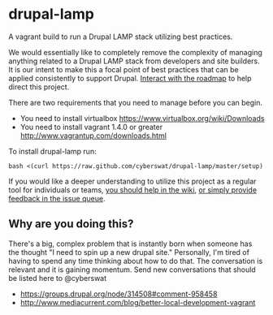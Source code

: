 # drupal-lamp #

A vagrant build to run a Drupal LAMP stack utilizing best practices.

We would essentially like to completely remove the complexity of managing anything related to a Drupal LAMP stack from developers and site builders. It is our intent to make this a focal point of best practices that can be applied consistently to support Drupal.  [Interact with the roadmap](https://github.com/cyberswat/drupal-lamp/issues/milestones) to help direct this project.

There are two requirements that you need to manage before you can begin.
* You need to install virtualbox https://www.virtualbox.org/wiki/Downloads
* You need to install vagrant 1.4.0 or greater http://www.vagrantup.com/downloads.html

To install drupal-lamp run:
````
bash <(curl https://raw.github.com/cyberswat/drupal-lamp/master/setup)
````
If you would like a deeper understanding to utilize this project as a regular tool for individuals or teams, [you should help in the wiki](https://github.com/cyberswat/drupal-lamp/wiki/_pages), [or simply provide feedback in the issue queue](https://github.com/cyberswat/drupal-lamp/issues).
## Why are you doing this? ##
There's a big, complex problem that is instantly born when someone has the thought "I need to spin up a new drupal site."  Personally, I'm tired of having to spend any time thinking about how to do that. The conversation is relevant and it is gaining momentum. Send new conversations that should be listed here to @cyberswat

* https://groups.drupal.org/node/314508#comment-958458
* http://www.mediacurrent.com/blog/better-local-development-vagrant
